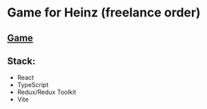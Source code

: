 # Game for Heinz (freelanсe order)
## [Game](https://heinz-game.netlify.app/)
## Stack:
- React
- TypeScript
- Redux/Redux Toolkit
- Vite
